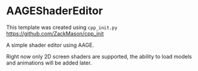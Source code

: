 # AAGEShaderEditor

This template was created using `cpp_init.py` https://github.com/ZackMason/cpp_init

A simple shader editor using AAGE.

Right now only 2D screen shaders are supported, the ability to load models and animations will be added later.
